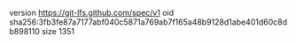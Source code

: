 version https://git-lfs.github.com/spec/v1
oid sha256:3fb3fe87a7177abf040c5871a769ab7f165a48b9128d1abe401d60c8db898110
size 1351

